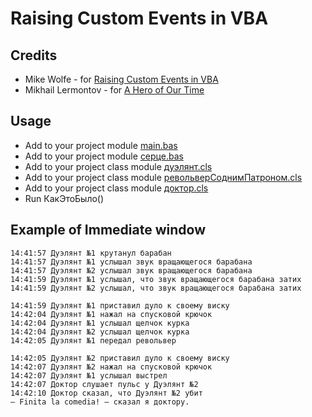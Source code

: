 # Raising Custom Events in VBA
## Credits
- Mike Wolfe - for [Raising Custom Events in VBA](https://nolongerset.com/raising-custom-events-in-vba/)
- Mikhail Lermontov - for [A Hero of Our Time](https://en.wikipedia.org/wiki/A_Hero_of_Our_Time)

## Usage
- Add to your project module [main.bas](main.bas)
- Add to your project module [серце.bas](серце.bas)
- Add to your project class module [дуэлянт.cls](дуэлянт.cls)
- Add to your project class module [револьверСоднимПатроном.cls](револьверСоднимПатроном.cls)
- Add to your project class module [доктор.cls](доктор.cls)
- Run КакЭтоБыло()
## Example of Immediate window
```
14:41:57 Дуэлянт №1 крутанул барабан
14:41:57 Дуэлянт №1 услышал звук вращающегося барабана
14:41:57 Дуэлянт №2 услышал звук вращающегося барабана
14:41:59 Дуэлянт №1 услышал, что звук вращающегося барабана затих
14:41:59 Дуэлянт №2 услышал, что звук вращающегося барабана затих

14:41:59 Дуэлянт №1 приставил дуло к своему виску
14:42:04 Дуэлянт №1 нажал на спусковой крючок
14:42:04 Дуэлянт №1 услышал щелчок курка
14:42:04 Дуэлянт №2 услышал щелчок курка
14:42:05 Дуэлянт №1 передал револьвер

14:42:05 Дуэлянт №2 приставил дуло к своему виску
14:42:07 Дуэлянт №2 нажал на спусковой крючок
14:42:07 Дуэлянт №1 услышал выстрел
14:42:07 Доктор слушает пульс у Дуэлянт №2
14:42:10 Доктор сказал, что Дуэлянт №2 убит
– Finita la comedia! – сказал я доктору.
```
